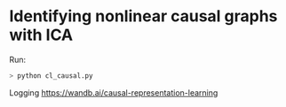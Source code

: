 # Identifying nonlinear causal graphs with ICA

Run:
```bash
> python cl_causal.py
```

Logging
https://wandb.ai/causal-representation-learning
